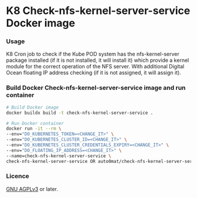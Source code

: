 # K8 Check-nfs-kernel-server-service Docker image

### Usage
K8 Cron job to check if the Kube POD system has the nfs-kernel-server
package installed (if it is not installed, it will install it) which
provide a kernel module for the correct operation of the NFS server.
With additional Digital Ocean floating IP address checking (if it is
not assigned, it will assign it).

### Build Docker Check-nfs-kernel-server-service image and run container

```bash
# Build Docker image
docker buildx build -t check-nfs-kernel-server-service .

# Run Docker container
docker run -it --rm \
--env="DO_KUBERNETES_TOKEN=<CHANGE_IT>" \
--env="DO_KUBERNETES_CLUSTER_ID=<CHANGE_IT>" \
--env="DO_KUBERNETES_CLUSTER_CREDENTIALS_EXPIRY=<CHANGE_IT>" \
--env="DO_FLOATING_IP_ADDRESS=<CHANGE_IT>" \
--name=check-nfs-kernel-server-service \
check-nfs-kernel-server-service OR auto0mat/check-nfs-kernel-server-service:latest
```

### Licence

[GNU AGPLv3](https://www.gnu.org/licenses/agpl-3.0.en.html) or later.

